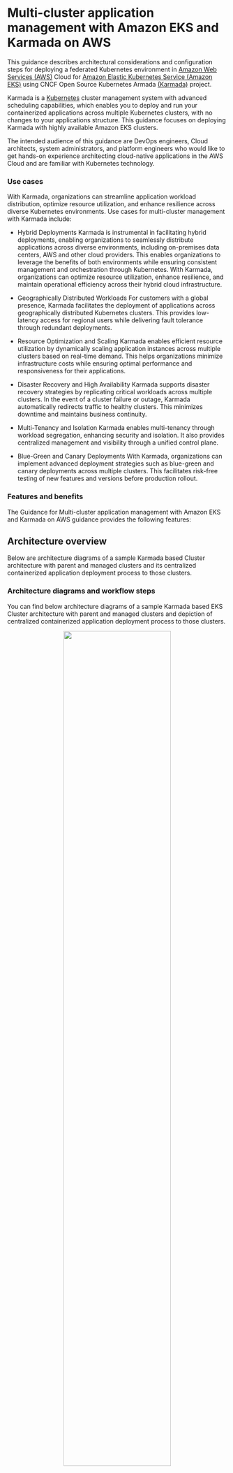# Multi-cluster application management with Amazon EKS and Karmada on AWS

This guidance describes architectural considerations and configuration steps for deploying a federated Kubernetes environment in [Amazon Web Services (AWS)](https://aws.amazon.com) Cloud for [Amazon Elastic Kubernetes Service (Amazon EKS)](https://aws.amazon.com/eks) using CNCF Open Source Kubernetes Armada [(Karmada)](https://www.cncf.io/blog/2022/03/22/karmada-multi-cluster-management-with-an-ocean-of-nodes/) project. 

Karmada is a [Kubernetes](https://kubernetes.io/) cluster management system with advanced scheduling capabilities, which enables you to deploy and run your containerized applications across multiple Kubernetes clusters, with no changes to your applications structure. This guidance focuses on deploying Karmada with highly available Amazon EKS clusters.

The intended audience of this guidance are DevOps engineers, Cloud architects, system administrators, and platform engineers who would like to get hands-on experience architecting cloud-native applications in the AWS Cloud and are familiar with Kubernetes technology.

### Use cases

With Karmada, organizations can streamline application workload distribution, optimize resource utilization, and enhance resilience across diverse Kubernetes environments. Use cases for multi-cluster management with Karmada include:

- Hybrid Deployments
Karmada is instrumental in facilitating hybrid deployments, enabling organizations to seamlessly distribute applications across diverse environments, including on-premises data centers, AWS and other cloud providers. This enables organizations to leverage the benefits of both environments while ensuring consistent management and orchestration through Kubernetes. With Karmada, organizations can optimize resource utilization, enhance resilience, and maintain operational efficiency across their hybrid cloud infrastructure.

- Geographically Distributed Workloads
For customers with a global presence, Karmada facilitates the deployment of applications across geographically distributed Kubernetes clusters. This provides low-latency access for regional users while delivering fault tolerance through redundant deployments.

- Resource Optimization and Scaling
Karmada enables efficient resource utilization by dynamically scaling application instances across multiple clusters based on real-time demand. This helps organizations minimize infrastructure costs while ensuring optimal performance and responsiveness for their applications.

- Disaster Recovery and High Availability
Karmada supports disaster recovery strategies by replicating critical workloads across multiple clusters. In the event of a cluster failure or outage, Karmada automatically redirects traffic to healthy clusters. This minimizes downtime and maintains business continuity.

- Multi-Tenancy and Isolation
Karmada enables multi-tenancy through workload segregation, enhancing security and isolation. It also provides centralized management and visibility through a unified control plane.

- Blue-Green and Canary Deployments
With Karmada, organizations can implement advanced deployment strategies such as blue-green and canary deployments across multiple clusters. This facilitates risk-free testing of new features and versions before production rollout.

### Features and benefits
The Guidance for Multi-cluster application management with Amazon EKS and Karmada on AWS guidance provides the following features:

## Architecture overview

Below are architecture diagrams of a sample Karmada based Cluster architecture with parent and managed clusters and its centralized containerized application deployment process to those clusters. 

### Architecture diagrams and workflow steps

You can find below architecture diagrams of a sample Karmada based EKS Cluster architecture with parent and managed clusters and depiction of centralized containerized application deployment process to those clusters. 

<div align="center">
<!-- {% include image.html file="mcm_ekskarmada_images/karmada_ref_architecture1a.jpg" alt="Karmada cluster architecture" %} -->
<img src="multi-cluster-application-management-with-karmada-and-amazon-eks-karmada-control-plane.png" width=70%>  
<br/>
<i>Figure 1: Multi-cluster application management with Amazon EKS and Karmada - Karmada control plane and managed clusters </i>
</div>
<br/>
1. User interacts with the Karmada API server (part of Karmada Control Plane) using the `kubectl` utility with the Karmada plugin and a Network Load Balancer as the endpoint.<br/>
2. A Network Load Balancer provides SSL termination and acts as a proxy for Karmada API server running on Amazon EKS parent cluster.
3. The Karmada Control Plane exposes the Karmada API via its API server in addition to the Kubernetes API, which receives calls for Kubernetes and Karmada management tasks.<br/>
4. Karmada runs several components on the Amazon EKS compute nodes. To keep records of API objects and state, its API server uses its own etcd database.<br/>
5. Karmada etcd database uses EBS volumes attached to compute nodes/EC2 instances to keep its state and consistency. All state changes and updates get persisted in EBS volumes across all EC2 compute nodes that host etcd pods.<br/>
<br/><br/>
<div align="center">
<!-- {% include image.html file="mcm_ekskarmada_images/karmada_reference_architecture2a.jpg" alt="Karmada application deployment architecture" %} -->
<img src="multi-cluster-application-management-with-karmada-and-amazon-eks-karmada-managed-amazon-eks-cluster.png" width=70%> 
<br/>
<i>Figure 2: Multi-cluster application management with Amazon EKS and Karmada - Application deployment </i>
</div>

<br/>
1. User interacts with the Karmada API server (part of Karmada Control Plane) using the `kubectl` CLI with the Karmada plugin. User sends a command for multiple clusters, ex. a multi-region deployment of [NGNIX](nginx.com) application with  equal weight across two member EKS clusters.<br/>
2. The Karmada Control Plane maintains the status and state of all member EKS clusters. Upon receiving the user request it interprets the requirement and instructs member clusters accordingly (e.g. run an NGINX deployment in each member cluster).<br/>
3. The EKS cluster member 1 receives instructions from Karmada Control Plane to deploy and run an NGINX container application deployment.<br/>
4. The EKS cluster member 2 receives instructions from Karmada Control Plane to deploy and run an NGINX container application deployment.<br/>
5. The EKS Karmada Control Plane cluster checks application deployment status on the member clusters and updates state in its etcd database.<br/>
6. User validates the status of multi-cluster application deployment communicating with Karmada Control Plane via `kubectl` Karmada CLI.<br/>
<br/><br/>
Following this architecture, you should be able to:

- Deploy containerized applications on multiple Amazon EKS clusters that provide a highly available environment
- Create an infrastructure that caters to workloads compliant with local regulation about data residency

<!-- ### Architecture workflow steps --> 

### AWS services used in this Guidance

| **AWS service**  | Role | Description |
|-----------|------------|-------------|
| [Amazon Elastic Kubernetes Service (EKS)](https://aws.amazon.com/eks/)| Core service |  EKS service is used to host the Karmada solution that uses containers. In essence it is an extension of the Kubernetes API.|
| [Amazon Elastic Compute Cloud (EC2)](https://aws.amazon.com/ec2/)| Core service | EC2 service is used as the host of the containers needed for this solution.|
[Amazon Virtual Private Cloud - VPC](https://aws.amazon.com/vpc/)| Core Service | Network security layer |
| [Amazon Elastic Conatiner Registry - ECR](http://aws.amazon.com/ecr/) | Supporting service | Used for storing container images required by the runtimes. |
| [Amazon Network Load Balancer (NLB)](https://aws.amazon.com/elasticloadbalancing/network-load-balancer/)|Supporting service | The NLB acts as a proxy for Karmada services running on Amazon EKS parent cluster. The load balancer is the entry point to interact with the Karmada API server and forwards traffic to any healthy backend node to make sure that the solution will still be working in case of any single node or availability zone failure.|
| [Amazon Elastic Block Store (EBS)](https://aws.amazon.com/ebs)|Supporting service | Encrypted EBS volumes are used by the Karmada etcd database attached to compute nodes/EC2 instances to keep its state and consistency. All state changes and updates get persisted in EBS volumes across all EC2 compute nodes that host etcd pods.|
| [AWS Identity and Access Management (IAM)](https://aws.amazon.com/iam/)|Supporting service |  AWS IAM service is used for the creation of an IAM user with adequate permissions to create and delete Amazon EKS clusters access.|

## Plan your deployment

This guidance is based on Amazon EKS as Kubernetes cluster to host Karmada and manage other Amazon EKS clusters. However, as Karmada is an extension to the native [Kubernetes API](https://kubernetes.io/docs/concepts/overview/kubernetes-api/), you can extend this solution and expand the multi-cluster management to any Kubernetes cluster, no matter of the deployment method, tool or location.

### Cost 

You are responsible for the cost of the AWS services used while running this solution guidance. As of February 2024, the cost for running this guidance with the default settings in the US-East(N. Virginia) `us-east-1` Region is $0.10 per hour for each Amazon EKS cluster you have created. On top of this you have to take into account the costs incurred by the AWS resources used for the EKS cluster (e.g. Amazon Elastic Compute Cloud (EC2) Instances, Amazon Elastic Block Store (EBS) volumes etc).

We recommend creating a [budget](https://docs.aws.amazon.com/cost-management/latest/userguide/budgets-create.html) through [AWS Cost Explorer](http://aws.amazon.com/aws-cost-management/aws-cost-explorer/) to help manage costs. Prices are subject to change. For full details, refer to the pricing webpage for each AWS service used in this Guidance.

### Estimated monthly cost breakdown

The following table provides a sample cost breakdown for deploying this guidance with 3 Amazon EKS clusters (one Karmada control plane and 2 managed clusters) in the US-East-1 `us-east-1` region for one month. The AWS cost calculator is available [here](https://calculator.aws/#/estimate?id=03fdada5a7299a7b70c51a6c9b0037cd0117cbfc). Please that cost calculations are based on the default configuration options of the [End-to-end, fully automated](#end-to-end-fully-automated) guidance deployment method described below.

| **AWS service**  | Dimensions | Cost, month \[USD\] |
|-----------|------------|------------|
| Amazon EKS  | 1 cluster | \$ 219 |
| Amazon EC2  | 3 EC2 compute cluster nodes in each of the 3 clusters | \$ 328.50 |
| Amazon EBS  | 5GB worth of EBS disk gp3 type | \$ 1.25 |
| Amazon ELB  | 1 Network Load Balancer | \$ 20.81 <sup>*</sup>|
| NAT Gateway | 1 instance | \$ 112.05 | 
| Public IP address | 9 IPs | \$ 32.85 |
| **TOTAL estimate** |  | **\$ 714.41** |

NOTE:
<sup>*</sup> An NLCU measures the dimensions on which the Network Load Balancer processes your traffic (averaged over an hour). The three dimensions measured are: <br/>  - New connections or flows: Number of newly established connections/flows per second. Many technologies (HTTP, WebSockets, etc.) reuse Transmission Control Protocol (TCP) connections for efficiency. The number of new connections is typically lower than your request or message count. <br/>  - Active connections or flows: Peak concurrent connections/flows, sampled minutely. <br/>  - Processed bytes: The number of bytes processed by the load balancer in GBs. <br/>  You are charged only on one of those dimensions that has the highest usage for the hour.

## Security

When you build systems on AWS infrastructure, security responsibilities are shared between you and AWS. This [shared responsibility model](https://aws.amazon.com/compliance/shared-responsibility-model/) reduces your operational burden because AWS operates, manages, and controls the components including the host operating system, the virtualization layer, and the physical security of the facilities in which the services operate. For more information about AWS security visit [AWS Cloud Security](http://aws.amazon.com/security/).

This guidance relies on a lot of reasonable default options and "principle of least privilege" access for all resources. Users that deploy it in production should go through all the deployed resources and ensure those defaults comply with their security requirements and policies, have adequate logging levels and alarms enabled and protect access to publicly exposed APIs. Since the Kubernetes clusters should be able to communicate with each other and can be deployed on different VPCs, AWS regions, AWS accounts or even in non-AWS infrastructure, this solution assumes publicly exposed Kubernetes APIs that utilize inherent Kubernetes mechanisms to protect access. 

Using this solution you also expose publicly the Karmada API service on port `tcp/32443` that utilizes inherent certificate based access control to protect unauthorized access. In case those certificates are exposed and a malicious user gets access to the Karmada API service, they then will be able to create or manipulate any workloads managed by Karmada, such as multi-cluster deployments. To minimize the attack surface and enhance protection to your publicly exposed Kubernetes and Karmada APIs you should adjust accordingly the security groups attached to the Amazon EKS clusters and the Karmada load balancer and allow communication only from designated and authorized IP addresses or networks. 

All resources deployed by this solution rely on inherent AWS security controls, including but not limited to VPC security groups, IAM users and roles and security certificates. By default, this solutions exposes only the necessary endpoints such as the Kubernetes API and the Karmada API protected with end-to-end encryption. 

**NOTE**: Please note that by cloning and using 3rd party open-source code you assume responsibility for its patching/securing/managing in the context of this project.

## Supported AWS Regions

The AWS services used for this guidance are supported in *all available AWS regions (TO VERIFY)*: 

## Quotas

Service quotas, also referred to as limits, are the maximum number of service resources or operations for your AWS account.

### Quotas for AWS services in this Guidance

Make sure you have sufficient quota for each of the services implemented in this solution. For more information, see [AWS service quotas](https://docs.aws.amazon.com/general/latest/gr/aws_service_limits.html).

To view the service quotas for all AWS services in the documentation without switching pages, view the information in the [Service endpoints and quotas](https://docs.aws.amazon.com/general/latest/gr/aws-general.pdf#aws-service-information) page in the PDF instead.

## Deployment 
Below are high level guidance deployment options available: 

1. **Instructions to deploy manually**:

    - Amazon EKS cluster to host Karmada control plane and act as a parent cluster for multi-cluster management.
    - Karmada in high availability mode with network load balancer.
    - Amazon EKS clusters to act as member clusters for Karmada.
    - Sample workload using Karmada multi-cluster deployment replicas.

2. **Shell script to deploy automatically**:

    - Amazon EKS cluster to host Karmada control plane and act as a parent cluster for multi-cluster management.
    - Karmada in high availability mode with network load balancer.
    - Amazon EKS clusters to act as member clusters for Karmada.
    - Sample workload using Karmada multi-cluster deployment replicas.

3. **CDK application to deploy automatically**:

    - Amazon VPC with 3 public and 3 private subnets with a NAT gateway.
    - Management host (EC2 instance) for Amazon EKS and Karmada.
    - Amazon EKS cluster to host Karmada control plane and act as a parent cluster for multi-cluster management.
    - Karmada in high availability mode with network load balancer.

**TO DO: UPDATE WITH LIVE IG LINK FOR PUBLICATION **
Please refer to [IMPLEMENTATION GUIDE](https://implementationguides.kits.eventoutfitters.aws.dev/mcm-karmada-0116/compute/multi-cluster-management-with-amazon-eks-karmada.html) for detailed instructions for all deployment options above. 

## Security

See [CONTRIBUTING](CONTRIBUTING.md#security-issue-notifications) for more information.

## License

This library is licensed under the MIT-0 License. See the LICENSE file.
